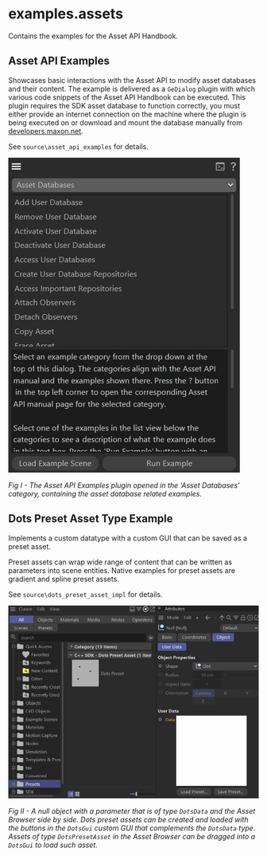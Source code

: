 # examples.assets

Contains the examples for the Asset API Handbook.

## Asset API Examples
Showcases basic interactions with the Asset API to modify asset databases and their content. The example is delivered as a `GeDialog` plugin with which various code snippets of the Asset API Handbook can be executed. This plugin requires the SDK asset database to function correctly, you must either provide an internet connection on the machine where the plugin is being executed on or download and mount the database manually from [developers.maxon.net](https://developers.maxon.net).

See `source\asset_api_examples` for details.

![Asset API Examples Dialog](asset_api_examples_readme.png)

*Fig I - The Asset API Examples plugin opened in the 'Asset Databases' category, containing the asset database related examples.*

## Dots Preset Asset Type Example
Implements a custom datatype with a custom GUI that can be saved as a preset asset.

Preset assets can wrap wide range of content that can be written as parameters into scene entities. Native examples for preset assets are gradient and spline preset assets.

See `source\dots_preset_asset_impl` for details.

![Dots Preset Asset](dots_preset_asset_type.gif)

*Fig II - A null object with a parameter that is of type `DotsData` and the Asset Browser side by side. Dots preset assets can be created and loaded with the buttons in the `DotsGui` custom GUI that complements the `DotsData` type. Assets of type `DotsPresetAsset` in the Asset Browser can be dragged into a `DotsGui` to load such asset.*



